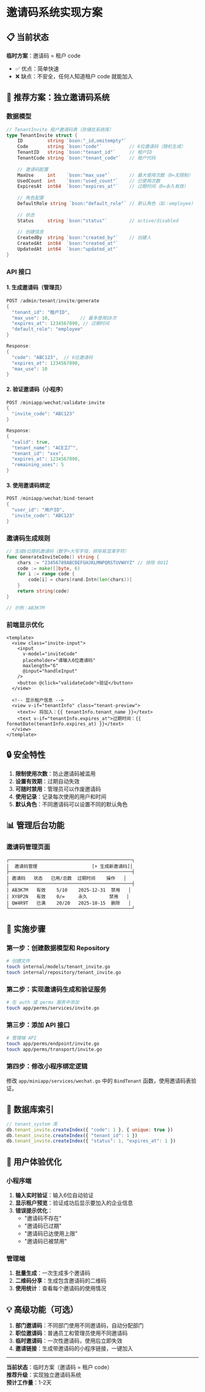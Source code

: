 # 邀请码系统实现方案

## 📋 当前状态

**临时方案**：邀请码 = 租户 code
- ✅ 优点：简单快速
- ❌ 缺点：不安全，任何人知道租户 code 就能加入

## 🎯 推荐方案：独立邀请码系统

### 数据模型

```go
// TenantInvite 租户邀请码表（存储在系统库）
type TenantInvite struct {
    ID         string `bson:"_id,omitempty"`
    Code       string `bson:"code"`          // 6位邀请码（随机生成）
    TenantID   string `bson:"tenant_id"`     // 租户ID
    TenantCode string `bson:"tenant_code"`   // 租户代码
    
    // 邀请码配置
    MaxUse     int    `bson:"max_use"`       // 最大使用次数（0=无限制）
    UsedCount  int    `bson:"used_count"`    // 已使用次数
    ExpiresAt  int64  `bson:"expires_at"`    // 过期时间（0=永久有效）
    
    // 角色配置
    DefaultRole string `bson:"default_role"` // 默认角色（如：employee）
    
    // 状态
    Status     string `bson:"status"`        // active/disabled
    
    // 创建信息
    CreatedBy  string `bson:"created_by"`    // 创建人
    CreatedAt  int64  `bson:"created_at"`
    UpdatedAt  int64  `bson:"updated_at"`
}
```

### API 接口

#### 1. 生成邀请码（管理员）

```go
POST /admin/tenant/invite/generate
{
  "tenant_id": "租户ID",
  "max_use": 10,           // 最多使用10次
  "expires_at": 1234567890, // 过期时间
  "default_role": "employee"
}

Response:
{
  "code": "ABC123",  // 6位邀请码
  "expires_at": 1234567890,
  "max_use": 10
}
```

#### 2. 验证邀请码（小程序）

```go
POST /miniapp/wechat/validate-invite
{
  "invite_code": "ABC123"
}

Response:
{
  "valid": true,
  "tenant_name": "ACE工厂",
  "tenant_id": "xxx",
  "expires_at": 1234567890,
  "remaining_uses": 5
}
```

#### 3. 使用邀请码绑定

```go
POST /miniapp/wechat/bind-tenant
{
  "user_id": "用户ID",
  "invite_code": "ABC123"
}
```

### 邀请码生成规则

```go
// 生成6位随机邀请码（数字+大写字母，排除易混淆字符）
func GenerateInviteCode() string {
    chars := "23456789ABCDEFGHJKLMNPQRSTUVWXYZ" // 排除 0O1I
    code := make([]byte, 6)
    for i := range code {
        code[i] = chars[rand.Intn(len(chars))]
    }
    return string(code)
}

// 示例：AB3K7M
```

### 前端显示优化

```vue
<template>
  <view class="invite-input">
    <input 
      v-model="inviteCode" 
      placeholder="请输入6位邀请码"
      maxlength="6"
      @input="handleInput"
    />
    <button @click="validateCode">验证</button>
  </view>
  
  <!-- 显示租户信息 -->
  <view v-if="tenantInfo" class="tenant-preview">
    <text>✓ 将加入：{{ tenantInfo.tenant_name }}</text>
    <text v-if="tenantInfo.expires_at">过期时间：{{ formatDate(tenantInfo.expires_at) }}</text>
  </view>
</template>
```

## 🔒 安全特性

1. **限制使用次数**：防止邀请码被滥用
2. **设置有效期**：过期自动失效
3. **可随时禁用**：管理员可以作废邀请码
4. **使用记录**：记录每次使用的用户和时间
5. **默认角色**：不同邀请码可以设置不同的默认角色

## 📊 管理后台功能

### 邀请码管理页面

```
┌─────────────────────────────────────────────┐
│  邀请码管理                    [+ 生成新邀请码]│
├─────────────────────────────────────────────┤
│ 邀请码   状态   已用/总数  过期时间    操作   │
├─────────────────────────────────────────────┤
│ AB3K7M   有效    5/10    2025-12-31  禁用   │
│ XY8P2N   有效    0/∞     永久        禁用   │
│ QW4R9T   已满    20/20   2025-10-15  删除   │
└─────────────────────────────────────────────┘
```

## 🚀 实施步骤

### 第一步：创建数据模型和 Repository

```bash
# 创建文件
touch internal/models/tenant_invite.go
touch internal/repository/tenant_invite.go
```

### 第二步：实现邀请码生成和验证服务

```bash
# 在 auth 或 perms 服务中添加
touch app/perms/services/invite.go
```

### 第三步：添加 API 接口

```bash
# 管理端 API
touch app/perms/endpoint/invite.go
touch app/perms/transport/invite.go
```

### 第四步：修改小程序绑定逻辑

修改 `app/miniapp/services/wechat.go` 中的 `BindTenant` 函数，使用邀请码表验证。

## 📝 数据库索引

```javascript
// tenant_system 库
db.tenant_invite.createIndex({ "code": 1 }, { unique: true })
db.tenant_invite.createIndex({ "tenant_id": 1 })
db.tenant_invite.createIndex({ "status": 1, "expires_at": 1 })
```

## 🎯 用户体验优化

### 小程序端

1. **输入实时验证**：输入6位自动验证
2. **显示租户预览**：验证成功后显示要加入的企业信息
3. **错误提示优化**：
   - "邀请码不存在"
   - "邀请码已过期"
   - "邀请码已达使用上限"
   - "邀请码已被禁用"

### 管理端

1. **批量生成**：一次生成多个邀请码
2. **二维码分享**：生成包含邀请码的二维码
3. **使用统计**：查看每个邀请码的使用情况

## 💡 高级功能（可选）

1. **部门邀请码**：不同部门使用不同邀请码，自动分配部门
2. **职位邀请码**：普通员工和管理员使用不同邀请码
3. **临时邀请码**：一次性邀请码，使用后立即失效
4. **邀请链接**：生成带邀请码的小程序链接，一键加入

---

**当前状态**：临时方案（邀请码 = 租户 code）  
**推荐升级**：实现独立邀请码系统  
**预计工作量**：1-2天

